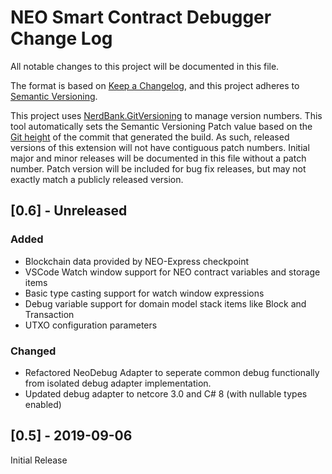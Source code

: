 # NEO Smart Contract Debugger Change Log

All notable changes to this project will be documented in this file.

The format is based on [Keep a Changelog](https://keepachangelog.com/en/1.0.0/),
and this project adheres to [Semantic Versioning](https://semver.org/spec/v2.0.0.html).

This project uses [NerdBank.GitVersioning](https://github.com/AArnott/Nerdbank.GitVersioning)
to manage version numbers. This tool automatically sets the Semantic Versioning Patch
value based on the [Git height](https://github.com/AArnott/Nerdbank.GitVersioning#what-is-git-height)
of the commit that generated the build. As such, released versions of this extension
will not have contiguous patch numbers. Initial major and minor releases will be documented
in this file without a patch number. Patch version will be included for bug fix releases, but
may not exactly match a publicly released version.

## [0.6] - Unreleased

### Added

- Blockchain data provided by NEO-Express checkpoint
- VSCode Watch window support for NEO contract variables and storage items
- Basic type casting support for watch window expressions 
- Debug variable support for domain model stack items like Block and Transaction
- UTXO configuration parameters

### Changed

- Refactored NeoDebug Adapter to seperate common debug functionally from isolated debug
  adapter implementation.
- Updated debug adapter to netcore 3.0 and C# 8 (with nullable types enabled)

## [0.5] - 2019-09-06

Initial Release
